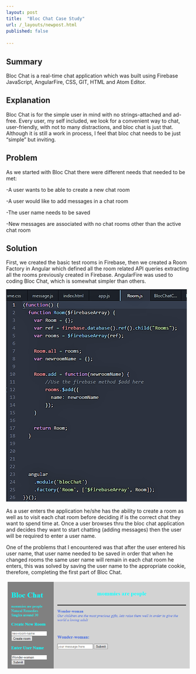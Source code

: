 ```yaml
---
layout: post
title:  "Bloc Chat Case Study"
url: /_layouts/newpost.html
published: false

---
```


## Summary

Bloc Chat is a real-time chat application which was built using Firebase JavaScript, AngularFire, CSS, GIT, HTML and Atom Editor.

## Explanation
Bloc Chat is for the simple user in mind with no strings-attached and ad-free.
Every user, my self included, we look for a convenient way to chat,
user-friendly, with not to many distractions, and bloc chat is just that.
Although it is still a work in process, I feel that bloc chat needs to be
just “simple” but inviting.

## Problem
As we started with Bloc Chat there were different needs that needed to be met:

-A user wants to be able to create a new chat room

-A user would like to add messages in a chat room

-The user name needs to be saved

-New messages are associated with no chat rooms other than the active chat room

## Solution
First, we created the basic test rooms in Firebase, then we created a Room Factory
in Angular which defined all the room related API queries extracting all
the rooms previously created in Firebase. AngularFire was used to coding Bloc Chat,
which is somewhat simpler than others.

![Bloc Chat Code](/images/BlocChatCodeReady.png)

As a user enters the application he/she has the ability to create a room as well as
to visit each chat room before deciding if is the correct chat they want to spend time at. Once a user browses thru the bloc chat application and decides they want to start chatting
(adding messages) then the user will be required to enter a user name.


One of the problems that I encountered was that after the user entered his user name,
that user name needed to be saved in order that when he changed rooms the same user name
will remain in each chat room he enters, this was solved by saving the user name
to the appropriate cookie, therefore, completing the first part of Bloc Chat.

![Bloc Chat screenshot](/images/BlocChatReady.png)
